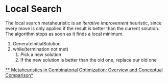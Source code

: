 # Local Search
The local search metaheuristic is an *iterative improvement* heuristic, since every move is only applied if the result is better than the current solution. The algorithm stops as soon as it finds a local minimum.

1. GenerateInitialSolution
2. while(termination not met)
    1. Pick a new solution
    2. If the new solution is better than the old one, replace our old one 

[** Metaheuristics in Combinatorial Optimization: Overview and Conceptual Comparison*]()
